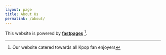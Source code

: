 ```yaml
---
layout: page
title: About Us
permalink: /about/
---
```


This website is powered by **[fastpages](https://github.com/fastai/fastpages)** [^1].



[^1]:Our website catered towards all Kpop fan enjoyers
